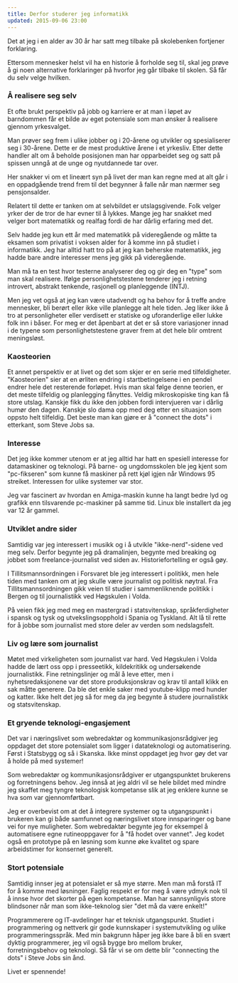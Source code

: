 ```yaml
---
title: Derfor studerer jeg informatikk
updated: 2015-09-06 23:00
---
```


Det at jeg i en alder av 30 år har satt meg tilbake på skolebenken fortjener forklaring.

Ettersom mennesker helst vil ha en historie å forholde seg til, skal jeg prøve å gi noen alternative forklaringer på hvorfor jeg går tilbake til skolen. Så får du selv velge hvilken.

### Å realisere seg selv
Et ofte brukt perspektiv på jobb og karriere er at man i løpet av barndommen får et bilde av eget potensiale som man ønsker å realisere gjennom yrkesvalget.

Man prøver seg frem i ulike jobber og i 20-årene og utvikler og spesialiserer seg i 30-årene. Dette er de mest produktive årene i et yrkesliv. Etter dette handler alt om å beholde posisjonen man har opparbeidet seg og satt på spissen unngå at de unge og nyutdannede tar over.

Her snakker vi om et lineært syn på livet der man kan regne med at alt går i en oppadgående trend frem til det begynner å falle når man nærmer seg pensjonsalder.

Relatert til dette er tanken om at selvbildet er utslagsgivende. Folk velger yrker der de tror de har evner til å lykkes. Mange jeg har snakket med velger bort matematikk og realfag fordi de har dårlig erfaring med det.

Selv hadde jeg kun ett år med matematikk på videregående og måtte ta eksamen som privatist i voksen alder for å komme inn på studiet i informatikk. Jeg har alltid hatt tro på at jeg kan beherske
matematikk, jeg hadde bare andre interesser mens jeg gikk på videregående.

Man må ta en test hvor testerne analyserer deg og gir deg en "type" som man skal realisere. Ifølge personlighetstestene tenderer jeg i retning introvert, abstrakt tenkende, rasjonell og planleggende (INTJ).

Men jeg vet også at jeg kan være utadvendt og ha behov for å treffe andre mennesker, bli berørt eller ikke ville planlegge alt hele tiden. Jeg liker ikke å tro at personligheter eller verdisett er statiske og uforanderlige eller lukke folk inn i båser. For meg er det åpenbart at det er så store variasjoner innad i de typene som personlighetstestene graver frem at det hele blir omtrent meningsløst.

### Kaosteorien
Et annet perspektiv er at livet og det som skjer er en serie med tilfeldigheter. "Kaosteorien" sier at en ørliten endring i startbetingelsene i en pendel endrer hele det resterende forløpet.
Hvis man skal følge denne teorien, er det meste tilfeldig og planlegging fånyttes. Veldig mikroskopiske ting kan få store utslag. Kanskje fikk du ikke den jobben fordi intervjueren var i dårlig humør den dagen. Kanskje slo dama opp med deg etter en situasjon som oppsto helt tilfeldig. Det beste man kan gjøre er å "connect the dots" i etterkant, som Steve Jobs sa.

### Interesse
Det jeg ikke kommer utenom er at jeg alltid har hatt en spesiell interesse for datamaskiner og teknologi. På barne- og ungdomsskolen ble jeg kjent som "pc-fikseren" som kunne få maskiner på rett kjøl igjen når Windows 95 streiket. Interessen for ulike systemer var stor.

Jeg var fascinert av hvordan en Amiga-maskin kunne ha langt bedre lyd og grafikk enn tilsvarende pc-maskiner på samme tid. Linux ble installert da jeg var 12 år gammel.

### Utviklet andre sider
Samtidig var jeg interessert i musikk og i å utvikle "ikke-nerd"-sidene ved meg selv. Derfor begynte jeg på dramalinjen, begynte med breaking og jobbet som freelance-journalist ved siden av. Historiefortelling er også gøy.

I Tillitsmannsordningen i Forsvaret ble jeg interessert i politikk, men hele tiden med tanken om at jeg skulle være journalist og politisk nøytral. Fra Tillitsmannsordningen gikk veien til studier i sammenliknende politikk i Bergen og til journalistikk ved Høgskulen i Volda.

På veien fikk jeg med meg en mastergrad i statsvitenskap, språkferdigheter i spansk og tysk og utvekslingsopphold i Spania og Tyskland. Alt lå til rette for å jobbe som journalist med store deler av verden som nedslagsfelt.

### Liv og lære som journalist
Møtet med virkeligheten som journalist var hard. Ved Høgskulen i Volda hadde de lært oss opp i presseetikk, kildekritikk og undersøkende journalistikk. Fine retningslinjer og mål å leve etter, men i nyhetsredaksjonene var det store produksjonskrav og krav til antall klikk en sak måtte generere. Da ble det enkle saker med youtube-klipp med hunder og katter. Ikke helt det jeg så for meg da jeg begynte å studere journalistikk og statsvitenskap.

### Et gryende teknologi-engasjement
Det var i næringslivet som webredaktør og kommunikasjonsrådgiver jeg oppdaget det store potensialet som ligger i datateknologi og automatisering. Først i Statsbygg og så i Skanska. Ikke minst oppdaget jeg hvor gøy det var å holde på med systemer!

Som webredaktør og kommunikasjonsrådgiver er utgangspunktet brukerens og forretningens behov. Jeg innså at jeg aldri vil se hele bildet med mindre jeg skaffet meg tyngre teknologisk kompetanse slik at jeg enklere kunne se hva som var gjennomførtbart.

Jeg er overbevist om at det å integrere systemer og ta utgangspunkt i brukeren kan gi både samfunnet og næringslivet store innsparinger og bane vei for nye muligheter. Som webredaktør begynte jeg for eksempel å automatisere egne rutineoppgaver for å "få hodet over vannet".
Jeg kodet også en prototype på en løsning som kunne øke kvalitet og spare arbeidstimer for konsernet generelt.

### Stort potensiale
Samtidig innser jeg at potensialet er så mye større. Men man må forstå IT for å komme med løsninger. Faglig respekt er for meg å være ydmyk nok til å innse hvor det skorter på egen kompetanse. Man har sannsynligvis
store blindsoner når man som ikke-teknolog sier "det må da være enkelt!"

Programmerere og IT-avdelinger har et teknisk utgangspunkt. Studiet i programmering og nettverk gir gode kunnskaper i systemutvikling og ulike programmeringsspråk. Med min bakgrunn håper jeg ikke bare å bli en svært dyktig programmerer, jeg vil også bygge bro mellom bruker, forretningsbehov og teknologi. Så får vi se om dette blir "connecting the dots"
i Steve Jobs sin ånd.

Livet er spennende!
